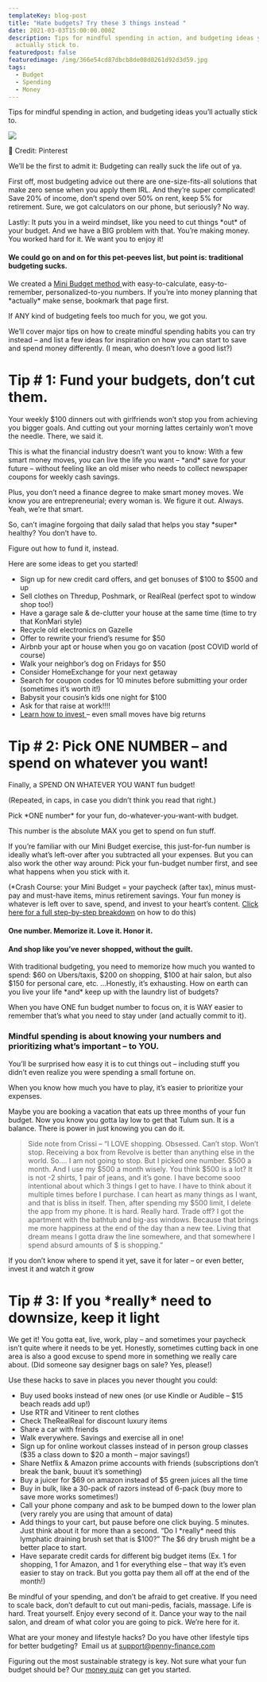 ```yaml
---
templateKey: blog-post
title: "Hate budgets? Try these 3 things instead "
date: 2021-03-03T15:00:00.000Z
description: Tips for mindful spending in action, and budgeting ideas you’ll
  actually stick to.
featuredpost: false
featuredimage: /img/366e54cd87dbcb8de08d0261d92d3d59.jpg
tags:
  - Budget
  - Spending
  - Money
---
```

Tips for mindful spending in action, and budgeting ideas you’ll actually stick to.

![](/img/366e54cd87dbcb8de08d0261d92d3d59.jpg)

📸 Credit: Pinterest 

We’ll be the first to admit it: Budgeting can really suck the life out of ya. 

First off, most budgeting advice out there are one-size-fits-all solutions that make zero sense when you apply them IRL. And they’re super complicated! Save 20% of income, don’t spend over 50% on rent, keep 5% for retirement. Sure, we got calculators on our phone, but seriously? No way. 

Lastly: It puts you in a weird mindset, like you need to cut things \*out\* of your budget. And we have a BIG problem with that. You’re making money. You worked hard for it. We want you to enjoy it!

#### We could go on and on for this pet-peeves list, but point is: traditional budgeting sucks. 

We created a [Mini Budget method ](<mini budget blog post>)with easy-to-calculate, easy-to-remember, personalized-to-you numbers. If you’re into money planning that \*actually\* make sense, bookmark that page first. 

If ANY kind of budgeting feels too much for you, we got you. 

We’ll cover major tips on how to create mindful spending habits you can try instead – and list a few ideas for inspiration on how you can start to save and spend money differently. (I mean, who doesn’t love a good list?)

# Tip # 1: Fund your budgets, don’t cut them. 

Your weekly $100 dinners out with girlfriends won’t stop you from achieving you bigger goals. And cutting out your morning lattes certainly won’t move the needle. There, we said it. 

This is what the financial industry doesn’t want you to know: With a few smart money moves, you can live the life you want – \*and\* save for your future – without feeling like an old miser who needs to collect newspaper coupons for weekly cash savings.

Plus, you don’t need a finance degree to make smart money moves. We know you are entrepreneurial; every woman is. We figure it out. Always. Yeah, we’re that smart. 

So, can’t imagine forgoing that daily salad that helps you stay \*super\* healthy? You don’t have to. 

Figure out how to fund it, instead. 

Here are some ideas to get you started!

* Sign up for new credit card offers, and get bonuses of $100 to $500 and up
* Sell clothes on Thredup, Poshmark, or RealReal (perfect spot to window shop too!)
* Have a garage sale & de-clutter your house at the same time (time to try that KonMari style)
* Recycle old electronics on Gazelle
* Offer to rewrite your friend’s resume for $50 
* Airbnb your apt or house when you go on vacation (post COVID world of course)
* Walk your neighbor’s dog on Fridays for $50 
* Consider HomeExchange for your next getaway  
* Search for coupon codes for 10 minutes before submitting your order (sometimes it’s worth it!)
* Babysit your cousin’s kids one night for $100
* Ask for that raise at work!!!! 
* [Learn how to invest ](<how to invest for 1st time>)– even small moves have big returns 

# Tip # 2: Pick ONE NUMBER – and spend on whatever you want!

Finally, a SPEND ON WHATEVER YOU WANT fun budget!

(Repeated, in caps, in case you didn’t think you read that right.)

Pick \*ONE number\* for your fun, do-whatever-you-want-with budget.

This number is the absolute MAX you get to spend on fun stuff.

If you’re familiar with our Mini Budget exercise, this just-for-fun number is ideally what’s left-over after you subtracted all your expenses. But you can also work the other way around: Pick your fun-budget number first, and see what happens when you stick with it. 

(*Crash Course: your Mini Budget = your paycheck (after tax), minus must-pay and must-have items, minus retirement savings. Your fun money is whatever is left over to save, spend, and invest to your heart’s content. [Click here for a full step-by-step breakdown](<mini budget blog>) on how to do this)

#### One number. Memorize it. Love it. Honor it. 

#### And shop like you’ve never shopped, without the guilt.

With traditional budgeting, you need to memorize how much you wanted to spend: $60 on Ubers/taxis, $200 on shopping, $100 at hair salon, but also $150 for personal care, etc. …Honestly, it’s exhausting. How on earth can you live your life \*and\* keep up with the laundry list of budgets? 

When you have ONE fun budget number to focus on, it is WAY easier to remember that’s what you need to stay under (and actually commit to it). 

### Mindful spending is about knowing your numbers and prioritizing what’s important – to YOU. 

You’ll be surprised how easy it is to cut things out – including stuff you didn’t even realize you were spending a small fortune on. 

When you know how much you have to play, it’s easier to prioritize your expenses. 

Maybe you are booking a vacation that eats up three months of your fun budget. Now you know you gotta lay low to get that Tulum sun. It is a balance. There is power in just knowing you can do it.

> Side note from Crissi – “I LOVE shopping. Obsessed. Can’t stop. Won’t stop. Receiving a box from Revolve is better than anything else in the world. So…. I am not going to stop. But I picked one number. $500 a month. And I use my $500 a month wisely. You think $500 is a lot? It is not -2 shirts, 1 pair of jeans, and it’s gone. I have become sooo intentional about which 3 things I get to have. I have to think about it multiple times before I purchase. I can heart as many things as I want, and that is bliss in itself. Then, after spending my $500 limit, I delete the app from my phone. It is hard. Really hard. Trade off? I got the apartment with the bathtub and big-ass windows. Because that brings me more happiness at the end of the day than a new tee. Living that dream means I gotta draw the line somewhere, and that somewhere I spend absurd amounts of $ is shopping.” 

If you don’t know where to spend it yet, save it for later – or even better, invest it and watch it grow

# Tip # 3: If you \*really\* need to downsize, keep it light

We get it! You gotta eat, live, work, play – and sometimes your paycheck isn’t quite where it needs to be yet. Honestly, sometimes cutting back in one area is also a good excuse to spend more in something we really care about. (Did someone say designer bags on sale? Yes, please!)

Use these hacks to save in places you never thought you could:

* Buy used books instead of new ones (or use Kindle or Audible – $15 beach reads add up!) 
* Use RTR and Vitineer to rent clothes
* Check TheRealReal for discount luxury items
* Share a car with friends 
* Walk everywhere. Savings and exercise all in one!
* Sign up for online workout classes instead of in person group classes ($35 a class down to $20 a month – major savings!)
* Share Netflix & Amazon prime accounts with friends (subscriptions don’t break the bank, buuut it’s something) 
* Buy a juicer for $69 on amazon instead of $5 green juices all the time
* Buy in bulk, like a 30-pack of razors instead of 6-pack (buy more to save more works sometimes!)
* Call your phone company and ask to be bumped down to the lower plan (very rarely you are using that amount of data)
* Add things to your cart, but pause before one click buying. 5 minutes. Just think about it for more than a second. “Do I \*really\* need this lymphatic draining brush set that is $100?” The $6 dry brush might be a better place to start. 
* Have separate credit cards for different big budget items (Ex. 1 for shopping, 1 for Amazon, and 1 for everything else – that way it’s even easier to stay on track. But you gotta pay them all off at the end of the month!)

Be mindful of your spending, and don’t be afraid to get creative. If you need to scale back, don’t default to cut out mani-pedis, facials, massage. Life is hard. Treat yourself. Enjoy every second of it. Dance your way to the nail salon, and dream of what color you are going to pick. We’re here for it.

What are your money and lifestyle hacks? Do you have other lifestyle tips for better budgeting?  Email us at support@penny-finance.com 

Figuring out the most sustainable strategy is key. Not sure what your fun budget should be? Our [money quiz](www.penny-finance.com/quiz) can get you started.